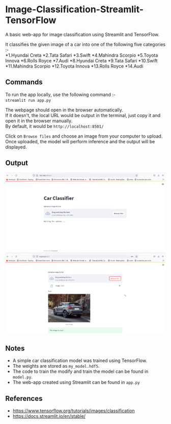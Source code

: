 # Image-Classification-Streamlit-TensorFlow
A basic web-app for image classification using Streamlit and TensorFlow.

It classifies the given image of a car into one of the following five categories :-  
*1.Hyundai Creta
*2.Tata Safari
*3.Swift
*4.Mahindra Scorpio
*5.Toyota Innova
*6.Rolls Royce
*7.Audi
*8.Hyundai Creta
*9.Tata Safari
*10.Swift
*11.Mahindra Scorpio
*12.Toyota Innova
*13.Rolls Royce
*14.Audi

## Commands

To run the app locally, use the following command :-  
`streamlit run app.py`  

The webpage should open in the browser automatically.  
If it doesn't, the local URL would be output in the terminal, just copy it and open it in the browser manually.  
By default, it would be `http://localhost:8501/`  

Click on `Browse files` and choose an image from your computer to upload.  
Once uploaded, the model will perform inference and the output will be displayed.  

## Output

<img src ='misc/sample_home_page.png' width = 700>  

<img src ='misc/sample_output.png' width = 700>


## Notes
* A simple car classification model was trained using TensorFlow.  
* The weights are stored as `my_model.hdf5`.  
* The code to train the modify and train the model can be found in `model.py`.  
* The web-app created using Streamlit can be found in `app.py`


## References

* https://www.tensorflow.org/tutorials/images/classification
* https://docs.streamlit.io/en/stable/
